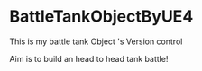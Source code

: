 # BattleTankObjectByUE4
This is my battle tank Object 's Version control

Aim is to build an head to head tank battle!
